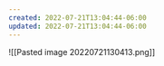 ```yaml
---
created: 2022-07-21T13:04:44-06:00
updated: 2022-07-21T13:04:44-06:00
---
```




![[Pasted image 20220721130413.png]]



